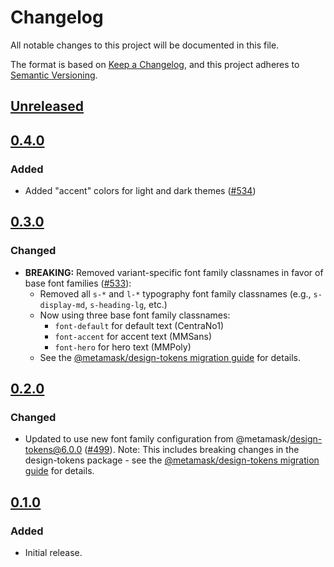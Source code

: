 # Changelog

All notable changes to this project will be documented in this file.

The format is based on [Keep a Changelog](https://keepachangelog.com/en/1.0.0/),
and this project adheres to [Semantic Versioning](https://semver.org/spec/v2.0.0.html).

## [Unreleased]

## [0.4.0]

### Added

- Added "accent" colors for light and dark themes ([#534](https://github.com/MetaMask/metamask-design-system/pull/534))

## [0.3.0]

### Changed

- **BREAKING:** Removed variant-specific font family classnames in favor of base font families ([#533](https://github.com/MetaMask/metamask-design-system/pull/533)):
  - Removed all `s-*` and `l-*` typography font family classnames (e.g., `s-display-md`, `s-heading-lg`, etc.)
  - Now using three base font family classnames:
    - `font-default` for default text (CentraNo1)
    - `font-accent` for accent text (MMSans)
    - `font-hero` for hero text (MMPoly)
  - See the [@metamask/design-tokens migration guide](../design-tokens/MIGRATION.md#from-version-600-to-700) for details.

## [0.2.0]

### Changed

- Updated to use new font family configuration from @metamask/design-tokens@6.0.0 ([#499](https://github.com/MetaMask/metamask-design-system/pull/499)). Note: This includes breaking changes in the design-tokens package - see the [@metamask/design-tokens migration guide](../design-tokens/MIGRATION.md#from-version-510-to-600) for details.

## [0.1.0]

### Added

- Initial release.

[Unreleased]: https://github.com/MetaMask/metamask-design-system/compare/@metamask/design-system-tailwind-preset@0.4.0...HEAD
[0.4.0]: https://github.com/MetaMask/metamask-design-system/compare/@metamask/design-system-tailwind-preset@0.3.0...@metamask/design-system-tailwind-preset@0.4.0
[0.3.0]: https://github.com/MetaMask/metamask-design-system/compare/@metamask/design-system-tailwind-preset@0.2.0...@metamask/design-system-tailwind-preset@0.3.0
[0.2.0]: https://github.com/MetaMask/metamask-design-system/compare/@metamask/design-system-tailwind-preset@0.1.0...@metamask/design-system-tailwind-preset@0.2.0
[0.1.0]: https://github.com/MetaMask/metamask-design-system/releases/tag/@metamask/design-system-tailwind-preset@0.1.0
